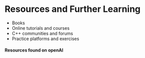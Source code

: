 # Resources and Further Learning

- Books
- Online tutorials and courses
- C++ communities and forums
- Practice platforms and exercises

#### Resources found on openAI